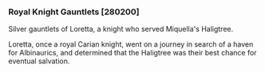 ### Royal Knight Gauntlets [280200]

Silver gauntlets of Loretta, a knight who served Miquella's Haligtree.

Loretta, once a royal Carian knight, went on a journey in search of a haven for Albinaurics, and determined that the Haligtree was their best chance for eventual salvation.